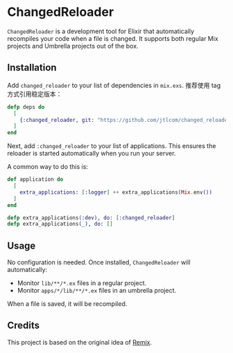 # ChangedReloader

`ChangedReloader` is a development tool for Elixir that automatically recompiles your code when a file is changed. It supports both regular Mix projects and Umbrella projects out of the box.

## Installation

Add `changed_reloader` to your list of dependencies in `mix.exs`. 推荐使用 tag 方式引用稳定版本：

```elixir
defp deps do
  [
    {:changed_reloader, git: "https://github.com/jtlcom/changed_reloader", tag: "1.0", only: :dev}
  ]
end
```

Next, add `:changed_reloader` to your list of applications. This ensures the reloader is started automatically when you run your server.

A common way to do this is:
```elixir
def application do
  [
    extra_applications: [:logger] ++ extra_applications(Mix.env())
  ]
end

defp extra_applications(:dev), do: [:changed_reloader]
defp extra_applications(_), do: []
```

## Usage

No configuration is needed. Once installed, `ChangedReloader` will automatically:
- Monitor `lib/**/*.ex` files in a regular project.
- Monitor `apps/*/lib/**/*.ex` files in an umbrella project.

When a file is saved, it will be recompiled.

## Credits

This project is based on the original idea of [Remix](https://github.com/AgilionApps/remix).
